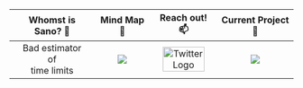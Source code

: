 Whomst is Sano? 🤔| Mind Map 🧠| Reach out! 📫 | Current Project 👀
:---: |:---:| :---: | :---:
Bad estimator<br/>of<br/>time limits | <a href="https://sanokei.github.io"><img src="https://img.icons8.com/cotton/64/000000/website.png"/></a> | <a href="https://twitter.com/_SanoKei"><img width="85%" height="85%" src="https://img.icons8.com/color/48/000000/twitter-squared.png"  align="center" alt="Twitter Logo"/></a> | <a href="https://github.com/sanokei/HackPunk"><img src="https://gh-card.dev/repos/sanokei/HackPunk.svg?fullname="></a>
